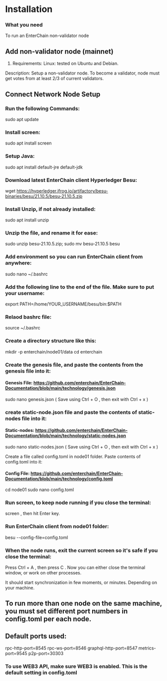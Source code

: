 # Installation

### What you need

To run an EnterChain non-validator node

## Add non-validator node (mainnet)

1. Requirements: Linux: tested on Ubuntu and Debian.

Description: Setup a non-validator node. To become a validator, node must get votes from at least 2/3 of current validators.

## Connect Network Node Setup

### Run the following Commands:

sudo apt update

### Install screen:

sudo apt install screen

### Setup Java:

sudo apt install default-jre default-jdk

### Download latest EnterChain client Hyperledger Besu:

wget https://hyperledger.jfrog.io/artifactory/besu-binaries/besu/21.10.5/besu-21.10.5.zip

### Install Unzip, if not already installed:

sudo apt install unzip

### Unzip the file, and rename it for ease:

sudo unzip besu-21.10.5.zip; sudo mv besu-21.10.5 besu

### Add environment so you can run EnterChain client from anywhere:

sudo nano \~/.bashrc

### Add the following line to the end of the file. Make sure to put your username:

export PATH=/home/YOUR\_USERNAME/besu/bin:$PATH

### Relaod bashrc file:

source \~/.bashrc

### Create a directory structure like this:

mkdir -p enterchain/node01/data cd enterchain

### Create the genesis file, and paste the contents from the genesis file into it:

#### Genesis File: https://github.com/enterchain/EnterChain-Documentation/blob/main/technology/genesis.json

sudo nano genesis.json ( Save using Ctrl + O , then exit with Ctrl + x )

### create static-node.json file and paste the contents of static-nodes file into it:

#### Static-nodes: https://github.com/enterchain/EnterChain-Documentation/blob/main/technology/static-nodes.json

sudo nano static-nodes.json ( Save using Ctrl + O , then exit with Ctrl + x )

Create a file called config.toml in node01 folder. Paste contents of config.toml into it:

#### Config File: https://github.com/enterchain/EnterChain-Documentation/blob/main/technology/config.toml

cd node01 sudo nano config.toml

### Run screen, to keep node running if you close the terminal:

screen , then hit Enter key.

### Run EnterChain client from node01 folder:

besu --config-file=config.toml

### When the node runs, exit the current screen so it's safe if you close the terminal:

Press Ctrl + A , then press C . Now you can either close the terminal window, or work on other processes.

It should start synchronization in few moments, or minutes. Depending on your machine.

## To run more than one node on the same machine, you must set different port numbers in config.toml per each node.

## Default ports used:

rpc-http-port=8545 rpc-ws-port=8546 graphql-http-port=8547 metrics-port=9545 p2p-port=30303

### To use WEB3 API, make sure WEB3 is enabled. This is the default setting in config.toml

